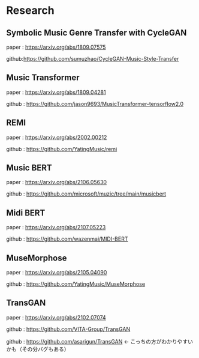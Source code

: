 # Research

## Symbolic Music Genre Transfer with CycleGAN
paper : https://arxiv.org/abs/1809.07575

github:https://github.com/sumuzhao/CycleGAN-Music-Style-Transfer

## Music Transformer
paper : https://arxiv.org/abs/1809.04281

github : https://github.com/jason9693/MusicTransformer-tensorflow2.0

## REMI
paper : https://arxiv.org/abs/2002.00212

github : https://github.com/YatingMusic/remi

## Music BERT
paper : https://arxiv.org/abs/2106.05630

github : https://github.com/microsoft/muzic/tree/main/musicbert

## Midi BERT
paper : https://arxiv.org/abs/2107.05223

github : https://github.com/wazenmai/MIDI-BERT

## MuseMorphose
paper : https://arxiv.org/abs/2105.04090

github : https://github.com/YatingMusic/MuseMorphose

## TransGAN
paper : https://arxiv.org/abs/2102.07074

github : https://github.com/VITA-Group/TransGAN

github : https://github.com/asarigun/TransGAN ← こっちの方がわかりやすいかも（その分バグもある）
       

